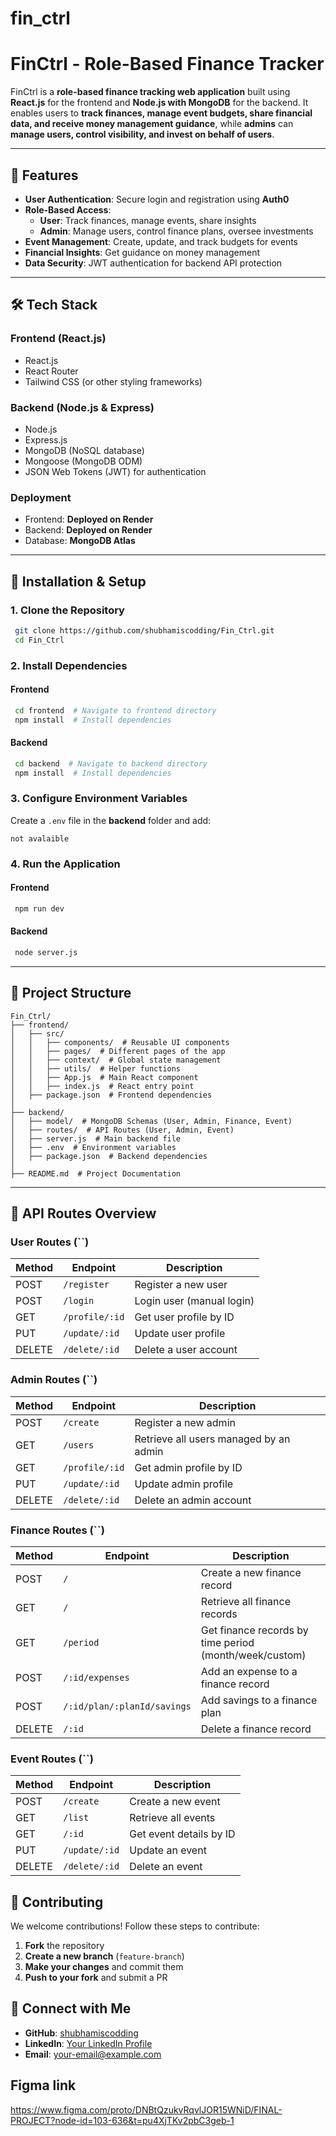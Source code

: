# fin_ctrl

# FinCtrl - Role-Based Finance Tracker

FinCtrl is a **role-based finance tracking web application** built using **React.js** for the frontend and **Node.js with MongoDB** for the backend. It enables users to **track finances, manage event budgets, share financial data, and receive money management guidance**, while **admins** can **manage users, control visibility, and invest on behalf of users**.

---

## 🚀 Features
- **User Authentication**: Secure login and registration using **Auth0**
- **Role-Based Access**:
  - **User**: Track finances, manage events, share insights
  - **Admin**: Manage users, control finance plans, oversee investments
- **Event Management**: Create, update, and track budgets for events
- **Financial Insights**: Get guidance on money management
- **Data Security**: JWT authentication for backend API protection

---

## 🛠 Tech Stack
### **Frontend** (React.js)
- React.js
- React Router
- Tailwind CSS (or other styling frameworks)

### **Backend** (Node.js & Express)
- Node.js
- Express.js
- MongoDB (NoSQL database)
- Mongoose (MongoDB ODM)
- JSON Web Tokens (JWT) for authentication

### **Deployment**
- Frontend: **Deployed on Render**
- Backend: **Deployed on Render**
- Database: **MongoDB Atlas**

---

## 🔧 Installation & Setup
### **1. Clone the Repository**
```sh
 git clone https://github.com/shubhamiscodding/Fin_Ctrl.git
 cd Fin_Ctrl
```
### **2. Install Dependencies**
#### **Frontend**
```sh
 cd frontend  # Navigate to frontend directory
 npm install  # Install dependencies
```
#### **Backend**
```sh
 cd backend  # Navigate to backend directory
 npm install  # Install dependencies
```

### **3. Configure Environment Variables**
Create a `.env` file in the **backend** folder and add:
```env
not avalaible
```

### **4. Run the Application**
#### **Frontend**
```sh
 npm run dev
```
#### **Backend**
```sh
 node server.js
```

---

## 📂 Project Structure
```
Fin_Ctrl/
├── frontend/
│   ├── src/
│   │   ├── components/  # Reusable UI components
│   │   ├── pages/  # Different pages of the app
│   │   ├── context/  # Global state management
│   │   ├── utils/  # Helper functions
│   │   ├── App.js  # Main React component
│   │   ├── index.js  # React entry point
│   ├── package.json  # Frontend dependencies
│
├── backend/
│   ├── model/  # MongoDB Schemas (User, Admin, Finance, Event)
│   ├── routes/  # API Routes (User, Admin, Event)
│   ├── server.js  # Main backend file
│   ├── .env  # Environment variables
│   ├── package.json  # Backend dependencies
│
├── README.md  # Project Documentation
```

---

## 📌 API Routes Overview

### **User Routes (**``**)**

| Method | Endpoint       | Description               |
| ------ | -------------- | ------------------------- |
| POST   | `/register`    | Register a new user       |
| POST   | `/login`       | Login user (manual login) |
| GET    | `/profile/:id` | Get user profile by ID    |
| PUT    | `/update/:id`  | Update user profile       |
| DELETE | `/delete/:id`  | Delete a user account     |

### **Admin Routes (**``**)**

| Method | Endpoint       | Description                            |
| ------ | -------------- | -------------------------------------- |
| POST   | `/create`      | Register a new admin                   |
| GET    | `/users`       | Retrieve all users managed by an admin |
| GET    | `/profile/:id` | Get admin profile by ID                |
| PUT    | `/update/:id`  | Update admin profile                   |
| DELETE | `/delete/:id`  | Delete an admin account                |

### **Finance Routes (**``**)**

| Method | Endpoint                    | Description                                            |
| ------ | --------------------------- | ------------------------------------------------------ |
| POST   | `/`                         | Create a new finance record                            |
| GET    | `/`                         | Retrieve all finance records                           |
| GET    | `/period`                   | Get finance records by time period (month/week/custom) |
| POST   | `/:id/expenses`             | Add an expense to a finance record                     |
| POST   | `/:id/plan/:planId/savings` | Add savings to a finance plan                          |
| DELETE | `/:id`                      | Delete a finance record                                |

### **Event Routes (**``**)**

| Method | Endpoint      | Description             |
| ------ | ------------- | ----------------------- |
| POST   | `/create`     | Create a new event      |
| GET    | `/list`       | Retrieve all events     |
| GET    | `/:id`        | Get event details by ID |
| PUT    | `/update/:id` | Update an event         |
| DELETE | `/delete/:id` | Delete an event         |



## 🤝 Contributing
We welcome contributions! Follow these steps to contribute:
1. **Fork** the repository
2. **Create a new branch** (`feature-branch`)
3. **Make your changes** and commit them
4. **Push to your fork** and submit a PR


## 🔗 Connect with Me
- **GitHub**: [shubhamiscodding](https://github.com/shubhamiscodding)
- **LinkedIn**: [Your LinkedIn Profile](#)
- **Email**: [your-email@example.com](mailto:your-email@example.com)



## Figma link
https://www.figma.com/proto/DNBtQzukvRqvlJOR15WNiD/FINAL-PROJECT?node-id=103-636&t=pu4XjTKv2pbC3geb-1



